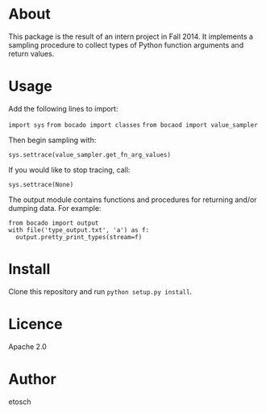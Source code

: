 About
=====
This package is the result of an intern project in Fall 2014. It implements a sampling procedure to collect types of Python function arguments and return values.

Usage
=====
Add the following lines to import:

`import sys`
`from bocado import classes`
`from bocaod import value_sampler`

Then begin sampling with:

`sys.settrace(value_sampler.get_fn_arg_values)`

If you would like to stop tracing, call:

`sys.settrace(None)`

The output module contains functions and procedures for returning and/or dumping data. For example:

```
from bocado import output
with file('type_output.txt', 'a') as f:
  output.pretty_print_types(stream=f)
```

Install
=======
Clone this repository and run `python setup.py install`.

Licence
=======
Apache 2.0

Author
=====
etosch